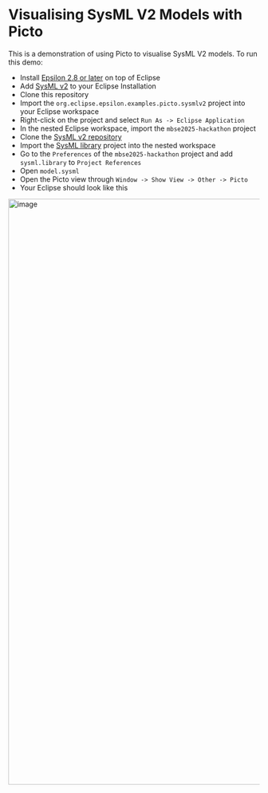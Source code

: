 # Visualising SysML V2 Models with Picto

This is a demonstration of using Picto to visualise SysML V2 models. To run this demo:

- Install [Epsilon 2.8 or later](https://eclipse.dev/epsilon/download/#development-tools) on top of Eclipse
- Add [SysML v2](https://github.com/Systems-Modeling/SysML-v2-Release/tree/master/install/eclipse) to your Eclipse Installation
- Clone this repository
- Import the `org.eclipse.epsilon.examples.picto.sysmlv2` project into your Eclipse workspace
- Right-click on the project and select `Run As -> Eclipse Application` 
- In the nested Eclipse workspace, import the `mbse2025-hackathon` project
- Clone the [SysML v2 repository](https://github.com/Systems-Modeling/SysML-v2-Release)
- Import the [SysML library](https://github.com/Systems-Modeling/SysML-v2-Release/tree/master/sysml.library) project into the nested workspace
- Go to the `Preferences` of the `mbse2025-hackathon` project and add `sysml.library` to `Project References`
- Open `model.sysml`
- Open the Picto view through `Window -> Show View -> Other -> Picto`
- Your Eclipse should look like this

<img width="1644" height="1176" alt="image" src="https://github.com/user-attachments/assets/ad06cd4a-2863-4567-8aec-769a885ee3fa" />
